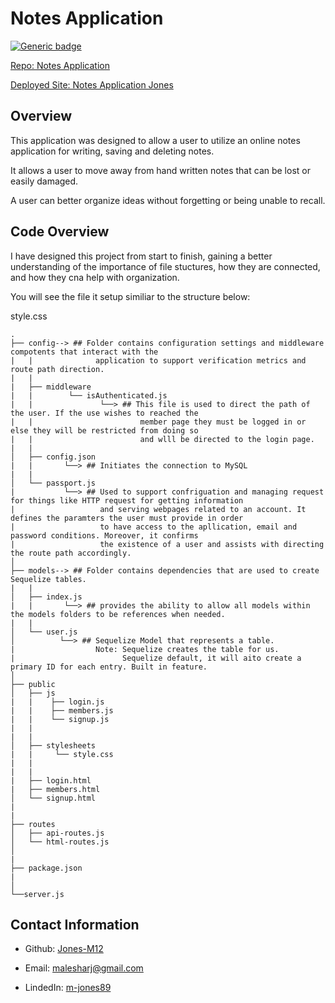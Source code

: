 # Notes Application

[![Generic badge](https://img.shields.io/badge/VERSION-1.1.0-PINK.svg)](https://shields.io/)

[Repo: Notes Application](https://github.com/Jones-M12/Notes-Application-Jones)

[Deployed Site: Notes Application Jones](https://notes-application-jones.herokuapp.com/)


## Overview

This application was designed to allow a user to utilize an online notes application for writing, saving and deleting notes. 

It allows a user to move away from hand written notes that can be lost or easily damaged.

A user can better organize ideas without forgetting or being unable to recall.

## Code Overview

I have designed this project from start to finish, gaining a better understanding of the importance of file stuctures, how they are connected, and how they cna help with organization.

You will see the file it setup similiar to the structure below:

style.css
```
.
├── config--> ## Folder contains configuration settings and middleware compotents that interact with the 
|   |              application to support verification metrics and route path direction.
|   |
|   ├── middleware
|   |        └── isAuthenticated.js
|   |               └──> ## This file is used to direct the path of the user. If the use wishes to reached the 
|   |                        member page they must be logged in or else they will be restricted from doing so                     
|   |                        and wlll be directed to the login page.
|   |
│   ├── config.json
|   |       └──> ## Initiates the connection to MySQL
|   |
│   └── passport.js
|           └──> ## Used to support confriguation and managing request for things like HTTP request for getting information
|                   and serving webpages related to an account. It defines the paramters the user must provide in order 
|                   to have access to the apllication, email and password conditions. Moreover, it confirms
|                   the existence of a user and assists with directing the route path accordingly.
│ 
├── models--> ## Folder contains dependencies that are used to create Sequelize tables.
|   |
│   ├── index.js
|   |       └──> ## provides the ability to allow all models within the models folders to be references when needed.
|   |
│   └── user.js
│          └──> ## Sequelize Model that represents a table.
|                  Note: Sequelize creates the table for us.
|                        Sequelize default, it will aito create a primary ID for each entry. Built in feature.
│
├── public
│   ├── js
|   |    ├── login.js
|   |    ├── members.js
|   |    └── signup.js
|   |
|   |
│   ├── stylesheets
|   |     └── style.css
|   |
|   |
|   ├── login.html
|   ├── members.html
│   └── signup.html
|
|
├── routes
│   ├── api-routes.js
│   └── html-routes.js
│
|
├── package.json
|   
│
└──server.js

```


## Contact Information

* Github: [Jones-M12](https://github.com/Jones-M12) 

* Email: malesharj@gmail.com 

* LindedIn: [m-jones89](https://www.linkedin.com/in/m-jones89/)



